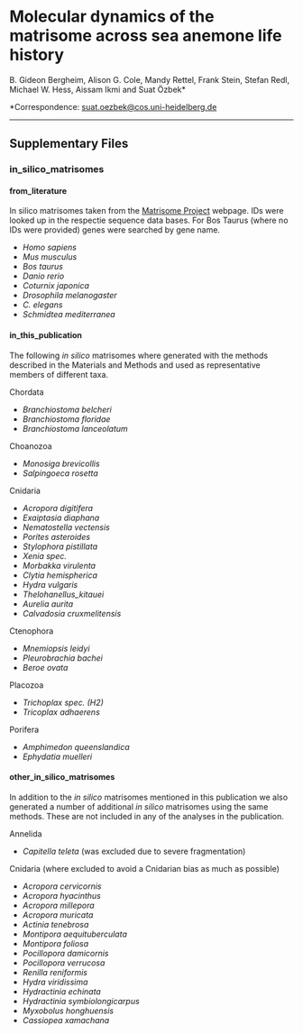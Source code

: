 # Molecular dynamics of the matrisome across sea anemone life history 
 
B. Gideon Bergheim, Alison G. Cole, Mandy Rettel, Frank Stein, Stefan Redl, Michael W. Hess, Aissam Ikmi and Suat Özbek* 

*Correspondence: suat.oezbek@cos.uni-heidelberg.de

---

 ## Supplementary Files

### in_silico_matrisomes
#### from_literature
In silico matrisomes taken from the [Matrisome Project](https://sites.google.com/uic.edu/matrisome/home) webpage. IDs were looked up in the respectie sequence data bases. For Bos Taurus (where no IDs were provided) genes were searched by gene name.<br>
- *Homo sapiens*
- *Mus musculus*
- *Bos taurus*
- *Danio rerio*
- *Coturnix japonica*
- *Drosophila melanogaster*
- *C. elegans*
- *Schmidtea mediterranea*

#### in_this_publication
The following *in silico* matrisomes where generated with the methods described in the Materials and Methods and used as representative members of different taxa.

Chordata
- *Branchiostoma belcheri*
- *Branchiostoma floridae*
- *Branchiostoma lanceolatum*

Choanozoa
 - *Monosiga brevicollis*
 - *Salpingoeca rosetta*

 Cnidaria
 - *Acropora digitifera*
 - *Exaiptasia diaphana*
 - *Nematostella vectensis*
 - *Porites asteroides*
 - *Stylophora pistillata*
 - *Xenia spec.*
 - *Morbakka virulenta*
 - *Clytia hemispherica*
 - *Hydra vulgaris*
 - *Thelohanellus_kitauei*
 - *Aurelia aurita*
 - *Calvadosia cruxmelitensis*

Ctenophora
- *Mnemiopsis leidyi*
- *Pleurobrachia bachei*
- *Beroe ovata*

Placozoa
- *Trichoplax spec. (H2)*
- *Tricoplax adhaerens*

Porifera
- *Amphimedon queenslandica*
- *Ephydatia muelleri*

#### other_in_silico_matrisomes
In addition to the *in silico* matrisomes mentioned in this publication we also generated a number of additional *in silico* matrisomes using the same methods. These are not included in any of the analyses in the publication.

Annelida
- *Capitella teleta* (was excluded due to severe fragmentation)

Cnidaria (where excluded to avoid a Cnidarian bias as much as possible)
- *Acropora cervicornis*
- *Acropora hyacinthus*
- *Acropora millepora*
- *Acropora muricata*
- *Actinia tenebrosa*
- *Montipora aequituberculata*
- *Montipora foliosa*
- *Pocillopora damicornis*
- *Pocillopora verrucosa*
- *Renilla reniformis*
- *Hydra viridissima*
- *Hydractinia echinata*
- *Hydractinia symbiolongicarpus*
- *Myxobolus honghuensis*
- *Cassiopea xamachana*